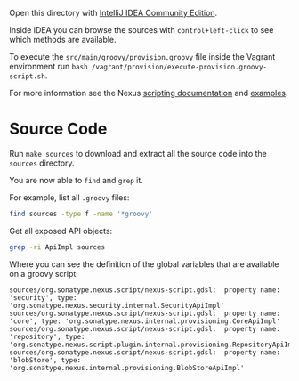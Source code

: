 Open this directory with [IntelliJ IDEA Community Edition](https://www.jetbrains.com/idea/download/#section=windows).

Inside IDEA you can browse the sources with `control+left-click` to see which methods are available.

To execute the `src/main/groovy/provision.groovy` file inside the Vagrant
environment run `bash /vagrant/provision/execute-provision.groovy-script.sh`.

For more information see the Nexus [scripting documentation](https://help.sonatype.com/display/NXRM3/REST+and+Integration+API) and [examples](https://github.com/sonatype/nexus-book-examples/tree/nexus-3.x/scripting).

# Source Code

Run `make sources` to download and extract all the source code into the `sources` directory.

You are now able to `find` and `grep` it.

For example, list all `.groovy` files:

```sh
find sources -type f -name '*groovy'
```

Get all exposed API objects:

```sh
grep -ri ApiImpl sources
```

Where you can see the definition of the global variables that are available on a groovy script:

```
sources/org.sonatype.nexus.script/nexus-script.gdsl:  property name: 'security', type: 'org.sonatype.nexus.security.internal.SecurityApiImpl'
sources/org.sonatype.nexus.script/nexus-script.gdsl:  property name: 'core', type: 'org.sonatype.nexus.internal.provisioning.CoreApiImpl'
sources/org.sonatype.nexus.script/nexus-script.gdsl:  property name: 'repository', type: 'org.sonatype.nexus.script.plugin.internal.provisioning.RepositoryApiImpl'
sources/org.sonatype.nexus.script/nexus-script.gdsl:  property name: 'blobStore', type: 'org.sonatype.nexus.internal.provisioning.BlobStoreApiImpl'
```
